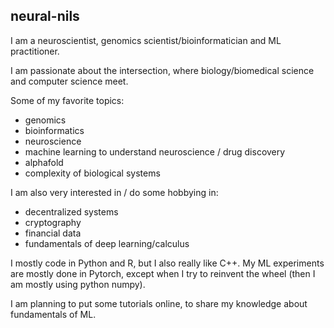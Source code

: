 ## neural-nils

I am a neuroscientist, genomics scientist/bioinformatician and ML practitioner.

I am passionate about the intersection, where biology/biomedical science and computer science meet.

Some of my favorite topics:  
 - genomics
 - bioinformatics
 - neuroscience
 - machine learning to understand neuroscience / drug discovery
 - alphafold
 - complexity of biological systems

I am also very interested in / do some hobbying in: 
 - decentralized systems
 - cryptography
 - financial data
 - fundamentals of deep learning/calculus

I mostly code in Python and R, but I also really like C++.
My ML experiments are mostly done in Pytorch, except when I try to reinvent the wheel (then I am mostly using python numpy).

I am planning to put some tutorials online, to share my knowledge about fundamentals of ML.



<!---
neural-nils/neural-nils is a ✨ special ✨ repository because its `README.md` (this file) appears on your GitHub profile.
You can click the Preview link to take a look at your changes.
--->
